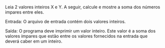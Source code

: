 Leia 2 valores inteiros X e Y. A seguir, calcule e mostre a soma dos números impares entre eles.

Entrada: O arquivo de entrada contém dois valores inteiros.

Saída: O programa deve imprimir um valor inteiro. Este valor é a soma dos valores ímpares que estão entre os valores fornecidos na entrada que deverá caber em um inteiro.
